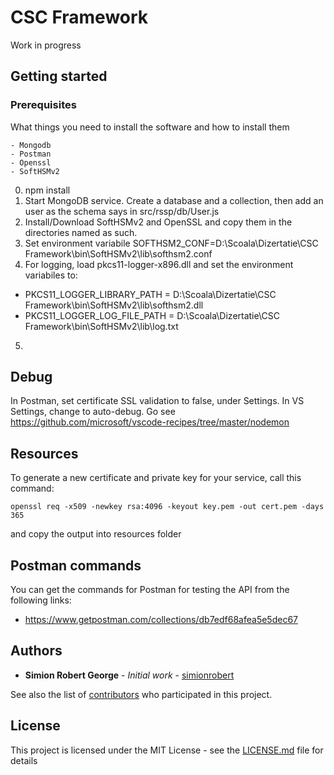 # CSC Framework

Work in progress

## Getting started

### Prerequisites

What things you need to install the software and how to install them
```
- Mongodb
- Postman
- Openssl
- SoftHSMv2
```



0. npm install
1. Start MongoDB service. Create a database and a collection, then add an user as the schema says in src/rssp/db/User.js
2. Install/Download SoftHSMv2 and OpenSSL and copy them in the directories named as such.
3. Set environment variabile SOFTHSM2_CONF=D:\Scoala\Dizertatie\CSC Framework\bin\SoftHSMv2\lib\softhsm2.conf
4. For logging, load pkcs11-logger-x896.dll and set the environment variabiles to:
- PKCS11_LOGGER_LIBRARY_PATH = D:\Scoala\Dizertatie\CSC Framework\bin\SoftHSMv2\lib\softhsm2.dll
- PKCS11_LOGGER_LOG_FILE_PATH = D:\Scoala\Dizertatie\CSC Framework\bin\SoftHSMv2\lib\log.txt
5. 

## Debug
In Postman, set certificate SSL validation to false, under Settings.
In VS Settings, change to auto-debug.
Go see https://github.com/microsoft/vscode-recipes/tree/master/nodemon

## Resources
To generate a new certificate and private key for your service, call this command: 
```
openssl req -x509 -newkey rsa:4096 -keyout key.pem -out cert.pem -days 365 
```
and copy the output into resources folder

## Postman commands
You can get the commands for Postman for testing the API from the following links:
- https://www.getpostman.com/collections/db7edf68afea5e5dec67

## Authors

* **Simion Robert George** - *Initial work* - [simionrobert](https://github.com/simionrobert)

See also the list of [contributors](https://github.com/simionrobert/CSC-Framework/contributors) who participated in this project.

## License

This project is licensed under the MIT License - see the [LICENSE.md](LICENSE.md) file for details